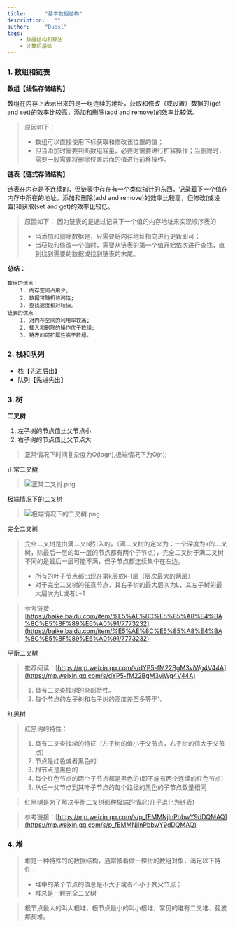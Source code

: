 ```yaml
---
title:      "基本数据结构"
description:   ""
author:     "Duosl"
tags:
    - 数据结构和算法
    - 计算机基础
---
```

### 1. 数组和链表

**数组【线性存储结构】**

  数组在内存上表示出来的是一组连续的地址，获取和修改（或设置）数据的(get and set)的效率比较高，添加和删除(add and remove)的效率比较低。
  > 原因如下：
  > - 数组可以直接使用下标获取和修改该位置的值；    
  > - 但当添加时需要判断数组容量，必要时需要进行扩容操作；当删除时，需要一般需要将删除位置后面的值进行前移操作。

**链表【链式存储结构】**

  链表在内存是不连续的，但链表中存在有一个类似指针的东西，记录着下一个值在内存中所在的地址。添加和删除(add and remove)的效率比较高，但修改(或设置)和获取(set and get)的效率比较低。

  > 原因如下：
  > 因为链表的是通过记录下一个值的内存地址来实现顺序表的
  > - 当添加和删除数据是，只需要将内存地址指向进行更新即可；
  > - 当获取和修改一个值时，需要从链表的第一个值开始依次进行查找，直到找到需要的数据或找到链表的末尾。

**总结：**
```
数组的优点：
    1. 内存空间占用少;
    2. 数据可随机访问性;
    3. 查找速度相对较快。
链表的优点：
    1. 对内存空间的利用率较高;
    2. 插入和删除的操作优于数组;
    3. 链表的可扩展性高于数组。
```

### 2. 栈和队列
- 栈【先进后出】
- 队列【先进先出】

### 3. 树

**二叉树**
  1. 左子树的节点值比父节点小
  2. 右子树的节点值比父节点大

> 正常情况下时间复杂度为O(logn),极端情况下为O(n);

  正常二叉树    
> ![正常二叉树.png](/img/in-post/post-data-structure/post-binarytree-normal.png)

  极端情况下的二叉树    
> ![极端情况下的二叉树.png](/img/in-post/post-data-structure/post-binarytree-unnormal.png)

  完全二叉树    
> 完全二叉树是由满二叉树引入的，（满二叉树的定义为：一个深度为k的二叉树，除最后一层的每一层的节点都有两个子节点），完全二叉树于满二叉树不同的是最后一层可能不满，但子节点都连续集中在左边。
> - 所有的叶子节点都出现在第k层或k-1层（层次最大的两层）
> - 对于完全二叉树的任意节点，其右子树的最大层次为L，其左子树的最大层次为L或者L+1
>

  > 参考链接：[https://baike.baidu.com/item/%E5%AE%8C%E5%85%A8%E4%BA%8C%E5%8F%89%E6%A0%91/7773232](https://baike.baidu.com/item/%E5%AE%8C%E5%85%A8%E4%BA%8C%E5%8F%89%E6%A0%91/7773232)

  平衡二叉树
> 推荐阅读：[https://mp.weixin.qq.com/s/dYP5-fM22BgM3viWg4V44A](https://mp.weixin.qq.com/s/dYP5-fM22BgM3viWg4V44A)
> 1. 具有二叉查找树的全部特性。
> 2. 每个节点的左子树和右子树的高度差至多等于1。

  红黑树
> 红黑树的特性：
> 1. 具有二叉查找树的特征（左子树的值小于父节点，右子树的值大于父节点）
> 2. 节点是红色或者黑色的
> 3. 根节点是黑色的
> 4. 每个红色节点的两个子节点都是黑色的(即不能有两个连续的红色节点)
> 5. 从任一父节点到其叶子节点的每个路径的黑色的子节点数量相同

  > 红黑树是为了解决平衡二叉树那种极端的情况(几乎退化为链表)

  > 参考链接：[https://mp.weixin.qq.com/s/p_fEMMNjlnPbbwY9dDQMAQ](https://mp.weixin.qq.com/s/p_fEMMNjlnPbbwY9dDQMAQ)

### 4. 堆
> 堆是一种特殊的的数据结构，通常被看做一棵树的数组对象，满足以下特性：
> - 堆中的某个节点的值总是不大于或者不小于其父节点；
> - 堆总是一颗完全二叉树

> 根节点最大的叫大根堆，根节点最小的叫小根堆，常见的堆有二叉堆、斐波那契堆。
